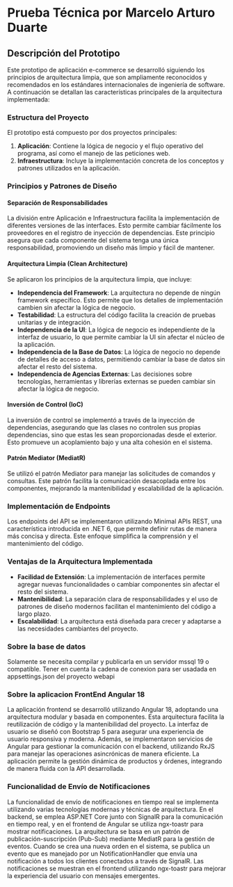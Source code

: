 # Prueba Técnica por Marcelo Arturo Duarte

## Descripción del Prototipo

Este prototipo de aplicación e-commerce se desarrolló siguiendo los principios de arquitectura limpia, que son ampliamente reconocidos y recomendados en los estándares internacionales de ingeniería de software. A continuación se detallan las características principales de la arquitectura implementada:

### Estructura del Proyecto

El prototipo está compuesto por dos proyectos principales:

1. **Aplicación**: Contiene la lógica de negocio y el flujo operativo del programa, así como el manejo de las peticiones web.
2. **Infraestructura**: Incluye la implementación concreta de los conceptos y patrones utilizados en la aplicación.

### Principios y Patrones de Diseño

#### **Separación de Responsabilidades**
La división entre Aplicación e Infraestructura facilita la implementación de diferentes versiones de las interfaces. Esto permite cambiar fácilmente los proveedores en el registro de inyección de dependencias. Este principio asegura que cada componente del sistema tenga una única responsabilidad, promoviendo un diseño más limpio y fácil de mantener.

#### **Arquitectura Limpia (Clean Architecture)**
Se aplicaron los principios de la arquitectura limpia, que incluye:
- **Independencia del Framework**: La arquitectura no depende de ningún framework específico. Esto permite que los detalles de implementación cambien sin afectar la lógica de negocio.
- **Testabilidad**: La estructura del código facilita la creación de pruebas unitarias y de integración.
- **Independencia de la UI**: La lógica de negocio es independiente de la interfaz de usuario, lo que permite cambiar la UI sin afectar el núcleo de la aplicación.
- **Independencia de la Base de Datos**: La lógica de negocio no depende de detalles de acceso a datos, permitiendo cambiar la base de datos sin afectar el resto del sistema.
- **Independencia de Agencias Externas**: Las decisiones sobre tecnologías, herramientas y librerías externas se pueden cambiar sin afectar la lógica de negocio.

#### **Inversión de Control (IoC)**
La inversión de control se implementó a través de la inyección de dependencias, asegurando que las clases no controlen sus propias dependencias, sino que estas les sean proporcionadas desde el exterior. Esto promueve un acoplamiento bajo y una alta cohesión en el sistema.

#### **Patrón Mediator (MediatR)**
Se utilizó el patrón Mediator para manejar las solicitudes de comandos y consultas. Este patrón facilita la comunicación desacoplada entre los componentes, mejorando la mantenibilidad y escalabilidad de la aplicación.

### Implementación de Endpoints

Los endpoints del API se implementaron utilizando Minimal APIs REST, una característica introducida en .NET 6, que permite definir rutas de manera más concisa y directa. Este enfoque simplifica la comprensión y el mantenimiento del código.

### Ventajas de la Arquitectura Implementada

- **Facilidad de Extensión**: La implementación de interfaces permite agregar nuevas funcionalidades o cambiar componentes sin afectar el resto del sistema.
- **Mantenibilidad**: La separación clara de responsabilidades y el uso de patrones de diseño modernos facilitan el mantenimiento del código a largo plazo.
- **Escalabilidad**: La arquitectura está diseñada para crecer y adaptarse a las necesidades cambiantes del proyecto.

### Sobre la base de datos
Solamente se necesita compilar y publicarla en un servidor mssql 19 o compatible. Tener en cuenta la cadena de conexion para ser usadada en appsettings.json del proyecto webapi

### Sobre la aplicacion FrontEnd Angular 18
La aplicación frontend se desarrolló utilizando Angular 18, adoptando una arquitectura modular y basada en componentes. 
Esta arquitectura facilita la reutilización de código y la mantenibilidad del proyecto. 
La interfaz de usuario se diseñó con Bootstrap 5 para asegurar una experiencia de usuario responsiva y moderna. 
Además, se implementaron servicios de Angular para gestionar la comunicación con el backend, utilizando RxJS para manejar las operaciones asincrónicas de manera eficiente. La aplicación permite la gestión dinámica de productos y órdenes, integrando de manera fluida con la API desarrollada.

### Funcionalidad de Envío de Notificaciones
La funcionalidad de envío de notificaciones en tiempo real se implementa utilizando varias tecnologías modernas y técnicas de arquitectura. En el backend, se emplea ASP.NET Core junto con SignalR para la comunicación en tiempo real, y en el frontend de Angular se utiliza ngx-toastr para mostrar notificaciones. La arquitectura se basa en un patrón de publicación-suscripción (Pub-Sub) mediante MediatR para la gestión de eventos. Cuando se crea una nueva orden en el sistema, se publica un evento que es manejado por un NotificationHandler que envía una notificación a todos los clientes conectados a través de SignalR. Las notificaciones se muestran en el frontend utilizando ngx-toastr para mejorar la experiencia del usuario con mensajes emergentes.

